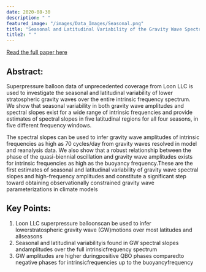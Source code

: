 ```yaml
---
date: 2020-08-30
description: " "
featured_image: "/images/Data_Images/Seasonal.png"
title: "Seasonal and Latitudinal Variability of the Gravity Wave Spectrum in the Lower Stratosphere"
title2: " "
---
```

[Read the full paper here](https://agupubs.onlinelibrary.wiley.com/doi/abs/10.1029/2020JD032850)
## Abstract:
Superpressure balloon data of unprecedented coverage from Loon LLC is used to investigate the seasonal and latitudinal variability of lower stratospheric gravity waves over the entire intrinsic frequency spectrum. We show that seasonal variability in both gravity wave amplitudes and spectral slopes exist for a wide range of intrinsic frequencies and provide estimates of spectral slopes in five latitudinal regions for all four seasons, in five different frequency windows.
<!--more-->
 The spectral slopes can be used to infer gravity wave amplitudes of intrinsic frequencies as high as 70 cycles/day from gravity waves resolved in model and reanalysis data. We also show that a robust relationship between the phase of the quasi-biennial oscillation and gravity wave amplitudes exists for intrinsic frequencies as high as the buoyancy frequency.These are the first estimates of seasonal and latitudinal variability of gravity wave spectral slopes and high-frequency amplitudes and constitute a significant step toward obtaining observationally constrained gravity wave parameterizations in climate models

## Key Points:
1. Loon LLC superpressure balloonscan be used to infer lowerstratospheric gravity wave (GW)motions over most latitudes and allseasons
2. Seasonal and latitudinal variabilityis found in GW spectral slopes andamplitudes over the full intrinsicfrequency spectrum
3. GW amplitudes are higher duringpositive QBO phases comparedto negative phases for intrinsicfrequencies up to the buoyancyfrequency
